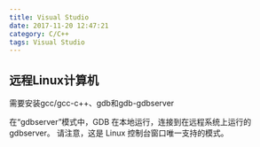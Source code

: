 ```yaml
---
title: Visual Studio
date: 2017-11-20 12:47:21
category: C/C++
tags: Visual Studio
---
```


远程Linux计算机
---
需要安装gcc/gcc-c++、gdb和gdb-gdbserver

在“gdbserver”模式中，GDB 在本地运行，连接到在远程系统上运行的 gdbserver。 请注意，这是 Linux 控制台窗口唯一支持的模式。